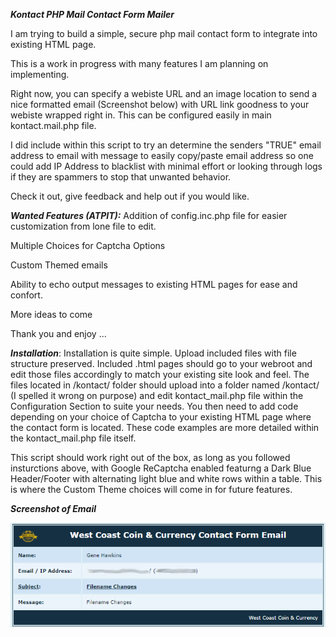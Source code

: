 ***Kontact PHP Mail Contact Form Mailer***


I am trying to build a simple, secure php mail contact form to integrate into existing HTML page.

This is a work in progress with many features I am planning on implementing.

Right now, you can specify a webiste URL and an image location to send a nice formatted email (Screenshot below) with URL link goodness to your webiste wrapped right in. This can be configured easily in main kontact.mail.php file. 

I did include within this script to try an determine the senders "TRUE" email address to email with message to easily copy/paste email address so one could add IP Address to blacklist with minimal effort or looking through logs if they are spammers to stop that unwanted behavior.

Check it out, give feedback and help out if you would like.


***Wanted Features (ATPIT):***
Addition of config.inc.php file for easier customization from lone file to edit.

Multiple Choices for Captcha Options

Custom Themed emails

Ability to echo output messages to existing HTML pages for ease and confort.

More ideas to come

Thank you and enjoy ... 


***Installation***:
Installation is quite simple. Upload included files with file structure preserved. Included .html pages should go to your webroot and edit those files accordingly to match your existing site look and feel. The files located in /kontact/ folder should upload into a folder named /kontact/ (I spelled it wrong on purpose) and edit kontact_mail.php file within the Configuration Section to suite your needs. You then need to add code depending on your choice of Captcha to your existing HTML page where the contact form is located. These code examples are more detailed within the kontact_mail.php file itself.

This script should work right out of the box, as long as you followed insturctions above, with Google ReCaptcha enabled featurng a Dark Blue Header/Footer with alternating light blue and white rows within a table. This is where the Custom Theme choices will come in for future features.


***Screenshot of Email***

![Alt text](/images/screenshot_dar_blue.png?raw=true "Dark Blue Theme")

